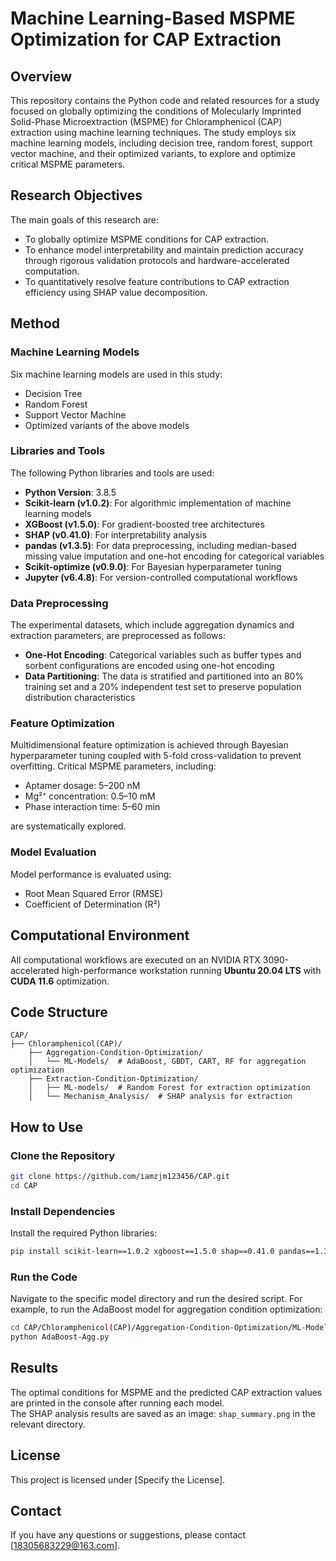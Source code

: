 # Machine Learning-Based MSPME Optimization for CAP Extraction

## Overview

This repository contains the Python code and related resources for a study focused on globally optimizing the conditions of Molecularly Imprinted Solid-Phase Microextraction (MSPME) for Chloramphenicol (CAP) extraction using machine learning techniques. The study employs six machine learning models, including decision tree, random forest, support vector machine, and their optimized variants, to explore and optimize critical MSPME parameters.

## Research Objectives

The main goals of this research are:

- To globally optimize MSPME conditions for CAP extraction.
- To enhance model interpretability and maintain prediction accuracy through rigorous validation protocols and hardware-accelerated computation.
- To quantitatively resolve feature contributions to CAP extraction efficiency using SHAP value decomposition.

## Method

### Machine Learning Models

Six machine learning models are used in this study:

- Decision Tree  
- Random Forest  
- Support Vector Machine  
- Optimized variants of the above models  

### Libraries and Tools

The following Python libraries and tools are used:

- **Python Version**: 3.8.5  
- **Scikit-learn (v1.0.2)**: For algorithmic implementation of machine learning models  
- **XGBoost (v1.5.0)**: For gradient-boosted tree architectures  
- **SHAP (v0.41.0)**: For interpretability analysis  
- **pandas (v1.3.5)**: For data preprocessing, including median-based missing value imputation and one-hot encoding for categorical variables  
- **Scikit-optimize (v0.9.0)**: For Bayesian hyperparameter tuning  
- **Jupyter (v6.4.8)**: For version-controlled computational workflows  

### Data Preprocessing

The experimental datasets, which include aggregation dynamics and extraction parameters, are preprocessed as follows:

- **One-Hot Encoding**: Categorical variables such as buffer types and sorbent configurations are encoded using one-hot encoding  
- **Data Partitioning**: The data is stratified and partitioned into an 80% training set and a 20% independent test set to preserve population distribution characteristics  

### Feature Optimization

Multidimensional feature optimization is achieved through Bayesian hyperparameter tuning coupled with 5-fold cross-validation to prevent overfitting. Critical MSPME parameters, including:

- Aptamer dosage: 5–200 nM  
- Mg²⁺ concentration: 0.5–10 mM  
- Phase interaction time: 5–60 min  

are systematically explored.

### Model Evaluation

Model performance is evaluated using:

- Root Mean Squared Error (RMSE)  
- Coefficient of Determination (R²)  

## Computational Environment

All computational workflows are executed on an NVIDIA RTX 3090-accelerated high-performance workstation running **Ubuntu 20.04 LTS** with **CUDA 11.6** optimization.

## Code Structure

```
CAP/
├── Chloramphenicol(CAP)/
    ├── Aggregation-Condition-Optimization/
    │   └── ML-Models/  # AdaBoost, GBDT, CART, RF for aggregation optimization
    ├── Extraction-Condition-Optimization/
    │   ├── ML-models/  # Random Forest for extraction optimization
    │   └── Mechanism_Analysis/  # SHAP analysis for extraction
```

## How to Use

### Clone the Repository

```bash
git clone https://github.com/iamzjm123456/CAP.git
cd CAP
```

### Install Dependencies

Install the required Python libraries:

```bash
pip install scikit-learn==1.0.2 xgboost==1.5.0 shap==0.41.0 pandas==1.3.5 scikit-optimize==0.9.0 jupyter==6.4.8
```

### Run the Code

Navigate to the specific model directory and run the desired script. For example, to run the AdaBoost model for aggregation condition optimization:

```bash
cd CAP/Chloramphenicol(CAP)/Aggregation-Condition-Optimization/ML-Models
python AdaBoost-Agg.py
```

## Results

The optimal conditions for MSPME and the predicted CAP extraction values are printed in the console after running each model.  
The SHAP analysis results are saved as an image: `shap_summary.png` in the relevant directory.

## License

This project is licensed under [Specify the License].

## Contact

If you have any questions or suggestions, please contact [18305683229@163.com].
